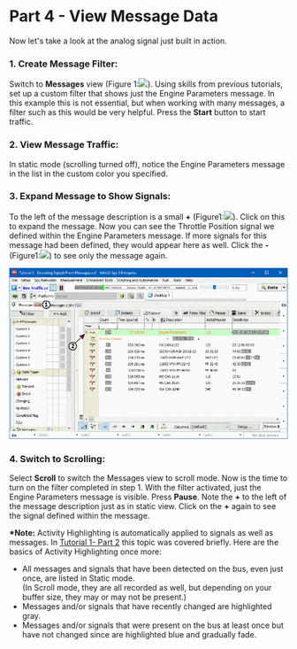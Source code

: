 # Part 4 - View Message Data

Now let's take a look at the analog signal just built in action.

### 1. Create Message Filter:

Switch to **Messages** view (Figure 1:![](https://cdn.intrepidcs.net/support/VehicleSpy/assets/smOne.gif)). Using skills from previous tutorials, set up a custom filter that shows just the Engine Parameters message. In this example this is not essential, but when working with many messages, a filter such as this would be very helpful. Press the **Start** button to start traffic.

### 2. View Message Traffic:

In static mode (scrolling turned off), notice the Engine Parameters message in the list in the custom color you specified.

### 3. Expand Message to Show Signals:

To the left of the message description is a small **+** (Figure1:![](https://cdn.intrepidcs.net/support/VehicleSpy/assets/smTwo.gif)). Click on this to expand the message. Now you can see the Throttle Position signal we defined within the Engine Parameters message. If more signals for this message had been defined, they would appear here as well. Click the **-** (Figure1:![](https://cdn.intrepidcs.net/support/VehicleSpy/assets/smTwo.gif)) to see only the message again.

![Figure 1: Viewing messages & signals on the Messages view while in Static mode.](../../.gitbook/assets/spyexample3.4.gif)

### 4. Switch to Scrolling:

Select **Scroll** to switch the Messages view to scroll mode. Now is the time to turn on the filter completed in step 1. With the filter activated, just the Engine Parameters message is visible.  Press **Pause**. Note the **+** to the left of the message description just as in static view. Click on the **+** again to see the signal defined within the message.

**\*Note:** Activity Highlighting is automatically applied to signals as well as messages. In [Tutorial 1- Part 2](../tutorial-1-basics-of-vehicle-spy/part-2-monitor-message-traffic.md) this topic was covered briefly. Here are the basics of Activity Highlighting once more:

* All messages and signals that have been detected on the bus, even just once, are listed in Static mode.\
  &#x20;(In Scroll mode, they are all recorded as well, but depending on your buffer size, they may or may not be present.)
* Messages and/or signals that have recently changed are highlighted gray.
* Messages and/or signals that were present on the bus at least once but have not changed since are highlighted blue and gradually fade.
